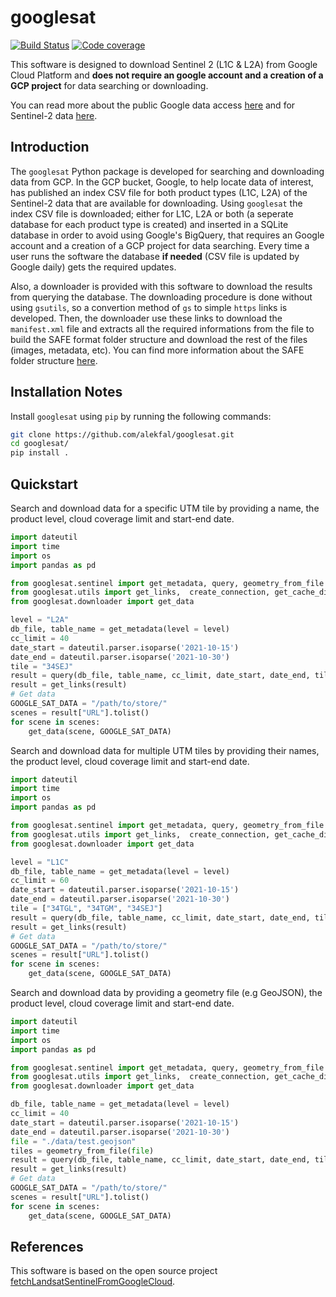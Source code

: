 # googlesat

[![Build Status](https://github.com/alekfal/googlesat/actions/workflows/python-package.yml/badge.svg?branch=main)](https://github.com/alekfal/googlesat/actions)
[![Code coverage](https://codecov.io/gh/alekfal/googlesat/branch/main/graph/badge.svg)](https://codecov.io/gh/alekfal/googlesat)

This software is designed to download Sentinel 2 (L1C &amp; L2A) from Google Cloud Platform and **does not require an google account and a creation of a GCP project** for data searching or downloading.

You can read more about the public Google data access [here](https://cloud.google.com/storage/docs/public-datasets/) and for Sentinel-2 data [here](https://cloud.google.com/storage/docs/public-datasets/sentinel-2).

## Introduction

The ```googlesat``` Python package is developed for searching and downloading data from GCP. In the GCP bucket, Google, to help locate data of interest, has published an index CSV file for both product types (L1C, L2A) of the Sentinel-2 data that are available for downloading.
Using ```googlesat``` the index CSV file is downloaded; either for L1C, L2A or both (a seperate database for each product type is created) and inserted in a SQLite database in order to avoid using Google's BigQuery, that requires an Google account and a creation of a GCP project for data searching. Every time a user runs the software the database **if needed** (CSV file is updated by Google daily) gets the required updates.

Also, a downloader is provided with this software to download the results from querying the database. The downloading procedure is done without using ```gsutils```, so a convertion method of ```gs``` to simple ```https``` links is developed. Then, the downloader use these links to download the ```manifest.xml``` file and extracts all the required informations from the file to build the SAFE format folder structure and download the rest of the files (images, metadata, etc). You can find more information about the SAFE folder structure [here](https://earth.esa.int/eogateway/activities/safe-the-standard-archive-format-for-europe/safe-2.x-basic-information).

## Installation Notes

Install ```googlesat``` using ```pip``` by running the following commands:

```bash
git clone https://github.com/alekfal/googlesat.git
cd googlesat/
pip install .
```

## Quickstart

Search and download data for a specific UTM tile by providing a name,
the product level, cloud coverage limit and start-end date.

```python
import dateutil
import time
import os
import pandas as pd

from googlesat.sentinel import get_metadata, query, geometry_from_file
from googlesat.utils import get_links,  create_connection, get_cache_dir
from googlesat.downloader import get_data

level = "L2A"
db_file, table_name = get_metadata(level = level)
cc_limit = 40
date_start = dateutil.parser.isoparse('2021-10-15')
date_end = dateutil.parser.isoparse('2021-10-30')
tile = "34SEJ"
result = query(db_file, table_name, cc_limit, date_start, date_end, tile)
result = get_links(result)
# Get data
GOOGLE_SAT_DATA = "/path/to/store/"
scenes = result["URL"].tolist()
for scene in scenes:
    get_data(scene, GOOGLE_SAT_DATA)
```

Search and download data for multiple UTM tiles by providing their names,
the product level, cloud coverage limit and start-end date.

```python
import dateutil
import time
import os
import pandas as pd

from googlesat.sentinel import get_metadata, query, geometry_from_file
from googlesat.utils import get_links,  create_connection, get_cache_dir
from googlesat.downloader import get_data

level = "L1C"
db_file, table_name = get_metadata(level = level)
cc_limit = 60
date_start = dateutil.parser.isoparse('2021-10-15')
date_end = dateutil.parser.isoparse('2021-10-30')
tile = ["34TGL", "34TGM", "34SEJ"]
result = query(db_file, table_name, cc_limit, date_start, date_end, tile)
result = get_links(result)
# Get data
GOOGLE_SAT_DATA = "/path/to/store/"
scenes = result["URL"].tolist()
for scene in scenes:
    get_data(scene, GOOGLE_SAT_DATA)
```

Search and download data by providing a geometry file (e.g GeoJSON),
the product level, cloud coverage limit and start-end date.

```python
import dateutil
import time
import os
import pandas as pd

from googlesat.sentinel import get_metadata, query, geometry_from_file
from googlesat.utils import get_links,  create_connection, get_cache_dir
from googlesat.downloader import get_data

db_file, table_name = get_metadata(level = level)
cc_limit = 40
date_start = dateutil.parser.isoparse('2021-10-15')
date_end = dateutil.parser.isoparse('2021-10-30')
file = "./data/test.geojson"
tiles = geometry_from_file(file)
result = query(db_file, table_name, cc_limit, date_start, date_end, tiles)
result = get_links(result)
# Get data
GOOGLE_SAT_DATA = "/path/to/store/"
scenes = result["URL"].tolist()
for scene in scenes:
    get_data(scene, GOOGLE_SAT_DATA)
```

## References

This software is based on the open source project [fetchLandsatSentinelFromGoogleCloud](https://github.com/vascobnunes/fetchLandsatSentinelFromGoogleCloud).